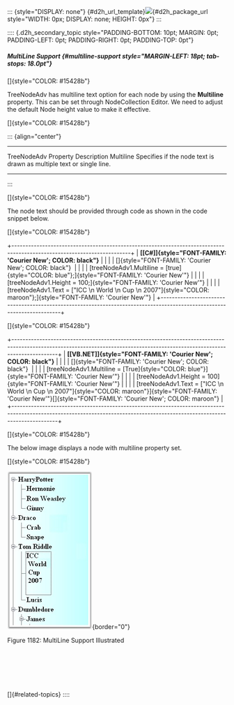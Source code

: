 ::: {style="DISPLAY: none"}
[](ms-xhelp:///?Id=d2h_url_template){#d2h_url_template}![](!package_url!){#d2h_package_url style="WIDTH: 0px; DISPLAY: none; HEIGHT: 0px"}
:::

:::: {.d2h_secondary_topic style="PADDING-BOTTOM: 10pt; MARGIN: 0pt; PADDING-LEFT: 0pt; PADDING-RIGHT: 0pt; PADDING-TOP: 0pt"}
##### MultiLine Support {#multiline-support style="MARGIN-LEFT: 18pt; tab-stops: 18.0pt"}

[]{style="COLOR: #15428b"} 

TreeNodeAdv has multiline text option for each node by using the **Multiline** property. This can be set through NodeCollection Editor. We need to adjust the default Node height value to make it effective.

[]{style="COLOR: #15428b"} 

::: {align="center"}
  ---------------------- ----------------------------------------------------------------------
  TreeNodeAdv Property   Description
  Multiline              Specifies if the node text is drawn as multiple text or single line.
  ---------------------- ----------------------------------------------------------------------
:::

[]{style="COLOR: #15428b"} 

The node text should be provided through code as shown in the code snippet below.

[]{style="COLOR: #15428b"} 

+------------------------------------------------------------------------------------------------------------------------+
| **[\[C#\]]{style="FONT-FAMILY: 'Courier New'; COLOR: black"}**                                                         |
|                                                                                                                        |
| []{style="FONT-FAMILY: 'Courier New'; COLOR: black"}                                                                   |
|                                                                                                                        |
| [treeNodeAdv1.Multiline = [true]{style="COLOR: blue"};]{style="FONT-FAMILY: 'Courier New'"}                            |
|                                                                                                                        |
| [treeNodeAdv1.Height = 100;]{style="FONT-FAMILY: 'Courier New'"}                                                       |
|                                                                                                                        |
| [treeNodeAdv1.Text = [\"ICC \\n World \\n Cup \\n 2007\"]{style="COLOR: maroon"};]{style="FONT-FAMILY: 'Courier New'"} |
+------------------------------------------------------------------------------------------------------------------------+

[]{style="COLOR: #15428b"} 

+----------------------------------------------------------------------------------------------------------------------------------------------------------------------------+
| **[\[VB.NET\]]{style="FONT-FAMILY: 'Courier New'; COLOR: black"}**                                                                                                         |
|                                                                                                                                                                            |
| []{style="FONT-FAMILY: 'Courier New'; COLOR: black"}                                                                                                                       |
|                                                                                                                                                                            |
| [treeNodeAdv1.Multiline = [True]{style="COLOR: blue"}]{style="FONT-FAMILY: 'Courier New'"}                                                                                 |
|                                                                                                                                                                            |
| [treeNodeAdv1.Height = 100]{style="FONT-FAMILY: 'Courier New'"}                                                                                                            |
|                                                                                                                                                                            |
| [treeNodeAdv1.Text = [\"ICC \\n World \\n Cup \\n 2007\"]{style="COLOR: maroon"}]{style="FONT-FAMILY: 'Courier New'"}[]{style="FONT-FAMILY: 'Courier New'; COLOR: maroon"} |
+----------------------------------------------------------------------------------------------------------------------------------------------------------------------------+

[]{style="COLOR: #15428b"} 

The below image displays a node with multiline property set.

[]{style="COLOR: #15428b"} 

![](ImagesExt/image76_1158.jpg){border="0"}

Figure 1182: MultiLine Support Illustrated

 

 

 

[]{#related-topics}
::::
